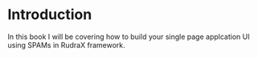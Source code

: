 # Introduction
In this book I will be covering how to build your single page applcation UI using SPAMs in RudraX framework.





